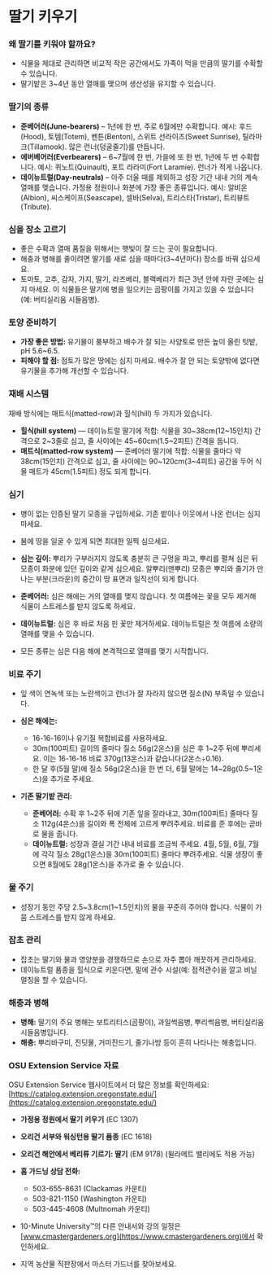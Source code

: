 # 딸기 키우기

### 왜 딸기를 키워야 할까요?
- 식물을 제대로 관리하면 비교적 작은 공간에서도 가족이 먹을 만큼의 딸기를 수확할 수 있습니다.
- 딸기밭은 3~4년 동안 열매를 맺으며 생산성을 유지할 수 있습니다.

### 딸기의 종류
- **준베어러(June-bearers)** – 1년에 한 번, 주로 6월에만 수확합니다. 예시: 후드(Hood), 토템(Totem), 벤튼(Benton), 스위트 선라이즈(Sweet Sunrise), 틸라마크(Tillamook). 많은 런너(덩굴줄기)를 만듭니다.
- **에버베어러(Everbearers)** – 6~7월에 한 번, 가을에 또 한 번, 1년에 두 번 수확합니다. 예시: 퀴노트(Quinault), 포트 라라미(Fort Laramie). 런너가 적게 나옵니다.
- **데이뉴트럴(Day-neutrals)** – 아주 더울 때를 제외하고 성장 기간 내내 거의 계속 열매를 맺습니다. 가정용 정원이나 화분에 가장 좋은 종류입니다. 예시: 알비온(Albion), 씨스케이프(Seascape), 셀바(Selva), 트리스타(Tristar), 트리뷰트(Tribute).

### 심을 장소 고르기
- 좋은 수확과 열매 품질을 위해서는 햇빛이 잘 드는 곳이 필요합니다.
- 해충과 병해를 줄이려면 딸기를 새로 심을 때마다(3~4년마다) 장소를 바꿔 심으세요.
- 토마토, 고추, 감자, 가지, 딸기, 라즈베리, 블랙베리가 최근 3년 안에 자란 곳에는 심지 마세요. 이 식물들은 딸기에 병을 일으키는 곰팡이를 가지고 있을 수 있습니다(예: 버티실리움 시들음병).

### 토양 준비하기
- **가장 좋은 방법:** 유기물이 풍부하고 배수가 잘 되는 사양토로 만든 높이 올린 텃밭, pH 5.6~6.5.
- **피해야 할 점:** 점토가 많은 땅에는 심지 마세요. 배수가 잘 안 되는 토양밖에 없다면 유기물을 추가해 개선할 수 있습니다.

### 재배 시스템
재배 방식에는 매트식(matted-row)과 힐식(hill) 두 가지가 있습니다.

- **힐식(hill system)** — 데이뉴트럴 딸기에 적합: 식물을 30~38cm(12~15인치) 간격으로 2~3줄로 심고, 줄 사이에는 45~60cm(1.5~2피트) 간격을 둡니다.
- **매트식(matted-row system)** — 준베어러 딸기에 적합: 식물을 줄마다 약 38cm(15인치) 간격으로 심고, 줄 사이에는 90~120cm(3~4피트) 공간을 두어 식물 매트가 45cm(1.5피트) 정도 되게 합니다.

### 심기
- 병이 없는 인증된 딸기 모종을 구입하세요. 기존 밭이나 이웃에서 나온 런너는 심지 마세요.
- 봄에 땅을 일굴 수 있게 되면 최대한 일찍 심으세요.
- **심는 깊이:** 뿌리가 구부러지지 않도록 충분히 큰 구멍을 파고, 뿌리를 펼쳐 심은 뒤 모종이 화분에 있던 깊이와 같게 심으세요. 알뿌리(맨뿌리) 모종은 뿌리와 줄기가 만나는 부분(크라운)의 중간이 땅 표면과 일직선이 되게 합니다.

- **준베어러:** 심은 해에는 거의 열매를 맺지 않습니다. 첫 여름에는 꽃을 모두 제거해 식물이 스트레스를 받지 않도록 하세요.
- **데이뉴트럴:** 심은 후 바로 처음 핀 꽃만 제거하세요. 데이뉴트럴은 첫 여름에 소량의 열매를 맺을 수 있습니다.
- 모든 종류는 심은 다음 해에 본격적으로 열매를 맺기 시작합니다.

### 비료 주기
- 잎 색이 연녹색 또는 노란색이고 런너가 잘 자라지 않으면 질소(N) 부족일 수 있습니다.

- **심은 해에는:**
  - 16-16-16이나 유기질 복합비료를 사용하세요.
  - 30m(100피트) 길이의 줄마다 질소 56g(2온스)을 심은 후 1~2주 뒤에 뿌리세요. 이는 16-16-16 비료 370g(13온스)과 같습니다(2온스÷0.16).
  - 한 달 후(5월 말)에 질소 56g(2온스)을 한 번 더, 6월 말에는 14~28g(0.5~1온스)을 추가로 주세요.

- **기존 딸기밭 관리:**
  - **준베어러:** 수확 후 1~2주 뒤에 기존 잎을 잘라내고, 30m(100피트) 줄마다 질소 112g(4온스)을 길이와 폭 전체에 고르게 뿌려주세요. 비료를 준 후에는 곧바로 물을 줍니다.
  - **데이뉴트럴:** 성장과 결실 기간 내내 비료를 조금씩 주세요. 4월, 5월, 6월, 7월에 각각 질소 28g(1온스)을 30m(100피트) 줄마다 뿌려주세요. 식물 생장이 좋으면 8월에도 28g(1온스)을 추가로 줄 수 있습니다.

### 물 주기
- 성장기 동안 주당 2.5~3.8cm(1~1.5인치)의 물을 꾸준히 주어야 합니다. 식물이 가뭄 스트레스를 받지 않게 하세요.

### 잡초 관리
- 잡초는 딸기와 물과 영양분을 경쟁하므로 손으로 자주 뽑아 깨끗하게 관리하세요.
- 데이뉴트럴 품종을 힐식으로 키운다면, 밑에 관수 시설(예: 점적관수)을 깔고 비닐 멀칭을 할 수 있습니다.

### 해충과 병해
- **병해:** 딸기의 주요 병해는 보트리티스(곰팡이), 과일썩음병, 뿌리썩음병, 버티실리움 시들음병입니다.
- **해충:** 뿌리바구미, 진딧물, 거미진드기, 줄기나방 등이 흔히 나타나는 해충입니다.

### OSU Extension Service 자료
OSU Extension Service 웹사이트에서 더 많은 정보를 확인하세요: [https://catalog.extension.oregonstate.edu/](https://catalog.extension.oregonstate.edu/)

- **가정용 정원에서 딸기 키우기** (EC 1307)
- **오리건 서부와 워싱턴용 딸기 품종** (EC 1618)
- **오리건 해안에서 베리류 기르기: 딸기** (EM 9178) (윌라메트 밸리에도 적용 가능)


- **홈 가드닝 상담 전화:**
  - 503-655-8631 (Clackamas 카운티)
  - 503-821-1150 (Washington 카운티)
  - 503-445-4608 (Multnomah 카운티)
- 10-Minute University™의 다른 안내서와 강의 일정은 [www.cmastergardeners.org](https://www.cmastergardeners.org)에서 확인하세요.
- 지역 농산물 직판장에서 마스터 가드너를 찾아보세요.
